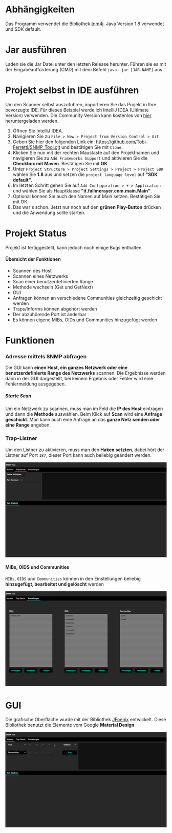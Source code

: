 

# Abhängigkeiten
Das Programm verwendet die Bibliothek [tnm4j](https://github.com/soulwing/tnm4j).
Java Version 1.8 verwendet und SDK default.

# Jar ausführen
Laden sie die Jar Datei unter den letzten Release herunter. Führen sie es mit der Eingabeaufforderung (CMD) mit dem Befehl `java -jar [JAR-NAME]` aus.
# Projekt selbst in IDE ausführen
Um den Scanner selbst auszuführen, importieren Sie das Projekt in Ihre bevorzugte IDE. Für dieses Beispiel werde ich IntelliJ IDEA (Ultimate Version) verwenden. Die Community Version kann kostenlos von [hier](https://www.jetbrains.com/idea/download/#section=windows) heruntergeladen werden.

1. Öffnen Sie IntelliJ IDEA.
2. Navigieren Sie zu `File > New > Project from Version Control > Git`
3. Geben Sie hier den folgenden Link ein: https://github.com/Tobi-Ferretti/SNMP_Tool.git und bestätigen Sie mit `Clone`.
4. Klicken Sie nun mit der rechten Maustaste auf den Projektnamen und navigieren Sie zu `Add Frameworks Support` und aktivieren Sie die **Checkbox mit Maven**. Bestätigen Sie mit **OK**.
5. Unter `Project Structure > Project Settings > Project > Project SDK` wählen Sie **1.8** aus und setzen die `project language level` auf **"SDK default"**.
6. Im letzten Schritt gehen Sie auf `Add Configuration > + > Application` und wählen Sie als Hauptklasse **"it.fallmerayer.com.main.Main"**.
7. Optional können Sie auch den Namen auf Main setzen. Bestätigen Sie mit OK.
8. Das war's schon. Jetzt nur noch auf den **grünen Play-Button** drücken und die Anwendung sollte starten.

# Projekt Status
Projekt ist fertiggestellt, kann jedoch noch einige Bugs enthalten.
#### Übersicht der Funktionen

* Scannen des Host
* Scannen eines Netzwerks
* Scan einer benutzerdefinierten Range
* Methode wechseln (Get und GetNext)
* GUI
* Anfragen können an verschiedene Communities gleichzeitig geschickt werden
* Traps/Informs können abgehört werden
* Der abzuhörende Port ist änderbar
* Es können eigene MIBs, OIDs und Communities hinzugefügt werden

# Funktionen
   ### Adresse mittels SNMP abfragen
Die GUI kann **einen Host, ein ganzes Netzwerk oder eine benutzerdefinierte Range des Netzwerks** scannen.
Die Ergebnisse werden dann in der GUI dargestellt, bei keinem Ergebnis oder Fehler wird eine Fehlermeldung ausgegeben.

##### Starte Scan
Um ein Netzwerk zu scannen, muss man im Feld die **IP des Host** eintragen und dann 
die **Methode** auswählen. Beim Klick auf **Scan** wird eine **Anfrage geschickt**. Man kann
auch eine Anfrage an das **ganze Netz senden oder eine Range** angeben.

### Trap-Listner
Um den Listner zu aktivieren, muss man den **Haken setzten**, dabei hört der Listner auf Port `187`, dieser Port kann auch beliebig geändert werden.

![TrapServer](/Image/TrapServer.png)

#### MIBs, OIDS und Communities
`MIBs`, `OIDS` und `Communities` können in den Einstellungen beliebig **hinzugefügt, bearbeitet und gelöscht** werden

![Settings](Image/Settings.png)
# GUI
Die grafische Oberfläche wurde mit der Bibliothek [JFoenix](https://github.com/jfoenixadmin/JFoenix) entwickelt. Diese Bibliothek benutzt die Elemente vom Google **Material Design**. 

![GUI](/Image/GUI.png)


